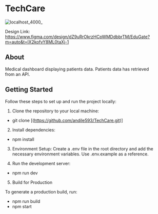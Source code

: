 # TechCare
![localhost_4000_](https://github.com/user-attachments/assets/219bf7df-a69f-4b32-af0c-ba2f58c68fca)

Design Link: https://www.figma.com/design/dZ9uRrOkrzHCpWMDdbbrTM/EduGate?m=auto&t=IX2kofvY8ML0taXj-1

## About
Medical dashboard displaying patients data. Patients data has retrieved from an API.


## Getting Started

Follow these steps to set up and run the project locally:

1. Clone the repository to your local machine:

- git clone [(https://github.com/andile593/TechCare.git)]
  
2. Install dependencies:

- npm install

3. Environment Setup:
   Create a .env file in the root directory and add the necessary environment variables. Use .env.example as a reference.

4. Run the development server:

- npm run dev

5. Build for Production
   
To generate a production build, run:
- npm run build
- npm start
